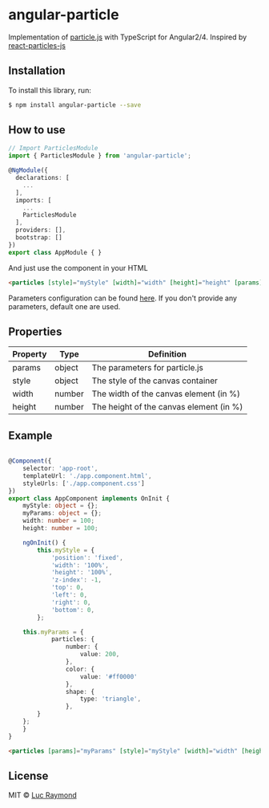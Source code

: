 # angular-particle

Implementation of [particle.js](https://github.com/VincentGarreau/particles.js/) with TypeScript for Angular2/4. Inspired by [react-particles-js](https://github.com/Wufe/react-particles-js)

## Installation

To install this library, run:

```bash
$ npm install angular-particle --save
```

## How to use

```typescript
// Import ParticlesModule
import { ParticlesModule } from 'angular-particle';

@NgModule({
  declarations: [
    ...
  ],
  imports: [
	...
    ParticlesModule
  ],
  providers: [],
  bootstrap: []
})
export class AppModule { }
```

And just use the component in your HTML

```html
<particles [style]="myStyle" [width]="width" [height]="height" [params]="myParams"></particles>
```

Parameters configuration can be found [here](http://vincentgarreau.com/particles.js/). If you don't provide any parameters, default one are used.


## Properties

| Property | Type   | Definition                              |
| -------- | ------ | --------------------------------------- |
| params   | object | The parameters for particle.js          |
| style    | object | The style of the canvas container       |
| width    | number | The width of the canvas element (in %)  |
| height   | number | The height of the canvas element (in %) |


## Example

```typescript

@Component({
    selector: 'app-root',
    templateUrl: './app.component.html',
    styleUrls: ['./app.component.css']
})
export class AppComponent implements OnInit {
    myStyle: object = {};
	myParams: object = {};
	width: number = 100;
	height: number = 100;

    ngOnInit() {
        this.myStyle = {
            'position': 'fixed',
            'width': '100%',
            'height': '100%',
            'z-index': -1,
            'top': 0,
            'left': 0,
            'right': 0,
            'bottom': 0,
        };

	this.myParams = {
            particles: {
                number: {
                    value: 200,
                },
                color: {
                    value: '#ff0000'
                },
                shape: {
                    type: 'triangle',
                },
	    }
	};
    }
}
```

```html
<particles [params]="myParams" [style]="myStyle" [width]="width" [height]="height"></particles>
```


## License

MIT © [Luc Raymond](mailto:ryukku.raymond@gmail.com)
